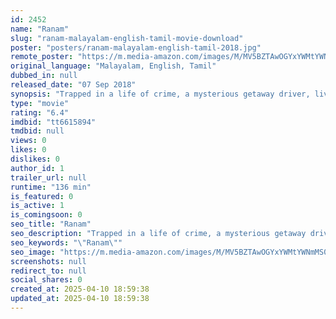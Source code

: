 ```yaml
---
id: 2452
name: "Ranam"
slug: "ranam-malayalam-english-tamil-movie-download"
poster: "posters/ranam-malayalam-english-tamil-2018.jpg"
remote_poster: "https://m.media-amazon.com/images/M/MV5BZTAwOGYxYWMtYWNmMS00MTA4LTkyN2UtMjBkOWIxMTNjZTAxXkEyXkFqcGdeQXVyMjkxNzQ1NDI@._V1_SX300.jpg"
original_language: "Malayalam, English, Tamil"
dubbed_in: null
released_date: "07 Sep 2018"
synopsis: "Trapped in a life of crime, a mysterious getaway driver, lives with this code of conduct and protects his only friend. When he meets someone who can potentially change his entire world, he yearns at a chance for redemption."
type: "movie"
rating: "6.4"
imdbid: "tt6615894"
tmdbid: null
views: 0
likes: 0
dislikes: 0
author_id: 1
trailer_url: null
runtime: "136 min"
is_featured: 0
is_active: 1
is_comingsoon: 0
seo_title: "Ranam"
seo_description: "Trapped in a life of crime, a mysterious getaway driver, lives with this code of conduct and protects his only friend. When he meets someone who can potentially change his entire world, he yearns at a chance for redemption."
seo_keywords: "\"Ranam\""
seo_image: "https://m.media-amazon.com/images/M/MV5BZTAwOGYxYWMtYWNmMS00MTA4LTkyN2UtMjBkOWIxMTNjZTAxXkEyXkFqcGdeQXVyMjkxNzQ1NDI@._V1_SX300.jpg"
screenshots: null
redirect_to: null
social_shares: 0
created_at: 2025-04-10 18:59:38
updated_at: 2025-04-10 18:59:38
---
```


